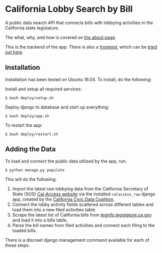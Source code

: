 # California Lobby Search by Bill
A public data search API that connects bills with lobbying activities in the California state legislature.

The what, why, and how is covered on [the about page](https://calobbysearch.org/about).

This is the backend of the app. There is also a [frontend](https://github.com/middletond/calobbysearch-frontend), which can be [tried out here](https://calobbysearch.org).

## Installation
Installation has been tested on Ubuntu 16.04. To install, do the following:

Install and setup all required services:

`$ bash deploy/setup.sh`

Deploy django to database and start up everything:

`$ bash deploy/app.sh`

To restart the app:

`$ bash deploy/restart.sh`

## Adding the Data
To load and connect the public data utilized by the app, run:

`$ python manage.py populate`

This will do the following:

1. Import the latest raw lobbying data from the California Secretary of State (SOS) [Cal-Access website](http://cal-access.sos.ca.gov/Lobbying/) via the installed `calaccess_raw` django app, created by the [California Civic Data Coalition](https://www.californiacivicdata.org/).
2. Connect the lobby activity fields scattered across different tables and load them into a new filed activities table.
3. Scrape the latest list of California bills from [leginfo.legislature.ca.gov](https://leginfo.legislature.ca.gov) and load it into a bills table.
4. Parse the bill names from filed activities and connect each filing to the loaded bills.

There is a discreet django management command available for each of these steps.
